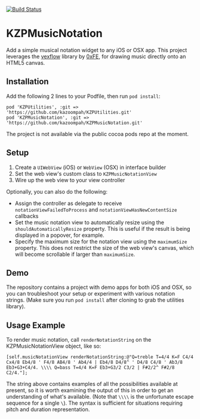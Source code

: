 [![Build Status](https://travis-ci.org/kazoompah/KZPMusicNotation.svg?branch=master)](https://travis-ci.org/kazoompah/KZPMusicNotation)

KZPMusicNotation 
============

Add a simple musical notation widget to any iOS or OSX app. This project leverages the [vexflow](http://www.vexflow.com/) library by [0xFE](http://0xfe.blogspot.com.au/), for drawing music directly onto an HTML5 canvas.

Installation
------------

Add the following 2 lines to your Podfile, then run `pod install`:

	pod 'KZPUtilities', :git => 'https://github.com/kazoompah/KZPUtilities.git'
	pod 'KZPMusicNotation', :git => 'https://github.com/kazoompah/KZPMusicNotation.git'	

The project is not available via the public cocoa pods repo at the moment.

Setup 
------

1. Create a `UIWebView` (iOS) or `WebView` (OSX) in interface builder
2. Set the web view's custom class to `KZPMusicNotationView`
3. Wire up the web view to your view controller

Optionally, you can also do the following:

- Assign the controller as delegate to receive `notationViewFailedToProcess` and `notationViewHasNewContentSize` callbacks
- Set the music notation view to automatically resize using the `shouldAutomaticallyResize` property. This is useful if the result is being displayed in a popover, for example.
- Specify the maximum size for the notation view using the `maximumSize` property. This does not restrict the size of the  web view's canvas, which will become scrollable if larger than `maximumSize`.

Demo
----

The repository contains a project with demo apps for both iOS and OSX, so you can troubleshoot your setup or experiment with various notation strings. (Make sure you run `pod install` after cloning to grab the utilities library).

Usage Example
--------------

To render music notation, call `renderNotationString` on the KZPMusicNotationView object, like so:

	[self.musicNotationView renderNotationString:@"Q=treble T=4/4 K=F C4/4 Cx4/8 Eb4/8 ' F4/8 AB4/8 ' Ab4/4 | Eb4/8 D4/8^ ' D4/8 C4/8 ' Ab3/8 Eb3+G3+C4/4. \\\\ Q=bass T=4/4 K=F Eb3+G3/2 C3/2 | F#2/2^ F#2/8 C2/4."];

The string above contains examples of all the possibilities available at present, so it is worth examining the output of this in order to get an understanding of what's available. (Note that `\\\\` is the unfortunate escape sequence for a single `\`). The syntax is sufficient for situations requiring pitch and duration representation.


